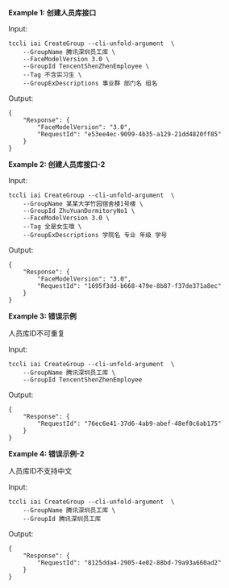 **Example 1: 创建人员库接口**



Input: 

```
tccli iai CreateGroup --cli-unfold-argument  \
    --GroupName 腾讯深圳员工库 \
    --FaceModelVersion 3.0 \
    --GroupId TencentShenZhenEmployee \
    --Tag 不含实习生 \
    --GroupExDescriptions 事业群 部门名 组名
```

Output: 
```
{
    "Response": {
        "FaceModelVersion": "3.0",
        "RequestId": "e53ee4ec-9099-4b35-a129-21dd4820ff85"
    }
}
```

**Example 2: 创建人员库接口-2**



Input: 

```
tccli iai CreateGroup --cli-unfold-argument  \
    --GroupName 某某大学竹园宿舍楼1号楼 \
    --GroupId ZhuYuanDormitoryNo1 \
    --FaceModelVersion 3.0 \
    --Tag 全是女生哦 \
    --GroupExDescriptions 学院名 专业 年级 学号
```

Output: 
```
{
    "Response": {
        "FaceModelVersion": "3.0",
        "RequestId": "1695f3dd-b668-479e-8b87-f37de371a8ec"
    }
}
```

**Example 3: 错误示例**

人员库ID不可重复

Input: 

```
tccli iai CreateGroup --cli-unfold-argument  \
    --GroupName 腾讯深圳员工库 \
    --GroupId TencentShenZhenEmployee
```

Output: 
```
{
    "Response": {
        "RequestId": "76ec6e41-37d6-4ab9-abef-48ef0c6ab175"
    }
}
```

**Example 4: 错误示例-2**

人员库ID不支持中文

Input: 

```
tccli iai CreateGroup --cli-unfold-argument  \
    --GroupName 腾讯深圳员工库 \
    --GroupId 腾讯深圳员工库
```

Output: 
```
{
    "Response": {
        "RequestId": "8125dda4-2905-4e02-88bd-79a93a660ad2"
    }
}
```

